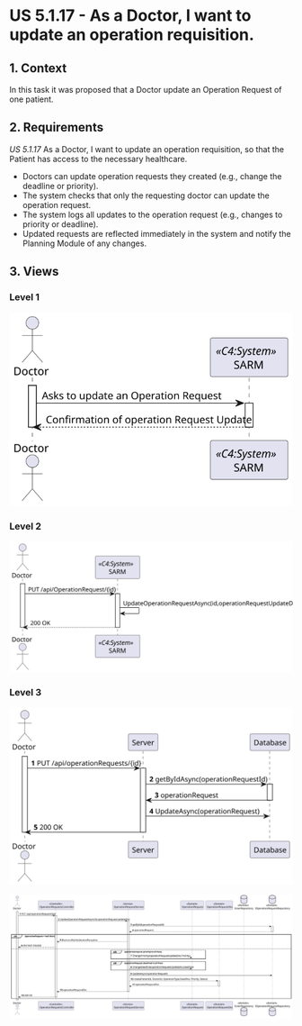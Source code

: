 # US 5.1.17 - As a Doctor, I want to update an operation requisition.

## 1. Context

In this task it was proposed that a Doctor update an Operation Request of one patient.

## 2. Requirements

*US 5.1.17* As a Doctor, I want to update an operation requisition, so that the Patient has access to the necessary healthcare.

 - Doctors can update operation requests they created (e.g., change the deadline or priority).
 - The system checks that only the requesting doctor can update the operation request.
 - The system logs all updates to the operation request (e.g., changes to priority or deadline).
 - Updated requests are reflected immediately in the system and notify the Planning Module of
   any changes.


## 3. Views

### Level 1

![Process view level 1](views/level1/process-view.svg)

### Level 2

![Process view level 2](views/level2/process-view.svg)

### Level 3

![Process view level 3](views/level3/process-view.svg)

![Process view level 3](views/level3/process-view2.svg)